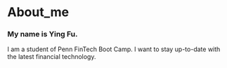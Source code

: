 # About_me
### My name is Ying Fu.
I am a student of Penn FinTech Boot Camp. I want to stay up-to-date with the latest financial technology.